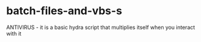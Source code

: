# batch-files-and-vbs-s
ANTIVIRUS - it is a basic hydra script that multiplies itself when you interact with it

